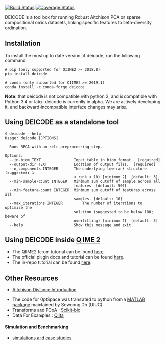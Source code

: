 [![Build Status](https://travis-ci.org/biocore/DEICODE.svg?branch=master)](https://travis-ci.org/biocore/DEICODE)
[![Coverage Status](https://coveralls.io/repos/github/biocore/DEICODE/badge.svg?branch=master)](https://coveralls.io/github/biocore/DEICODE?branch=master)

DEICODE is a tool box for running Robust Aitchison PCA on sparse compositional omics datasets, linking specific features to beta-diversity ordination. 

## Installation

To install the most up to date version of deicode, run the following command

    # pip (only supported for QIIME2 >= 2018.8)
    pip install deicode

    # conda (only supported for QIIME2 >= 2019.1)
    conda install -c conda-forge deicode 

**Note**: that deicode is not compatible with python 2, and is compatible with Python 3.4 or later. deicode is currently in alpha. We are actively developing it, and backward-incompatible interface changes may arise.

## Using DEICODE as a standalone tool

```
$ deicode --help
Usage: deicode [OPTIONS]

  Runs RPCA with an rclr preprocessing step.

Options:
  --in-biom TEXT               Input table in biom format.  [required]
  --output-dir TEXT            Location of output files.  [required]
  --n_components INTEGER       The underlying low-rank structure (suggested: 1
                               < rank < 10) [minimum 2]  [default: 3]
  --min-sample-count INTEGER   Minimum sum cutoff of sample across all
                               features  [default: 500]
  --min-feature-count INTEGER  Minimum sum cutoff of features across all
                               samples  [default: 10]
  --max_iterations INTEGER         The number of iterations to optimize the
                               solution (suggested to be below 100; beware of
                               overfitting) [minimum 1]  [default: 5]
  --help                       Show this message and exit.
```

## Using DEICODE inside [QIIME 2](https://qiime2.org/)

* The QIIME2 forum tutorial can be found [here](https://forum.qiime2.org/t/robust-aitchison-pca-beta-diversity-with-deicode/8333).
* The official plugin docs and tutorial can be found [here](https://library.qiime2.org/plugins/deicode).
* The in-repo tutorial can be found [here](https://github.com/biocore/DEICODE/blob/master/ipynb/tutorials/moving-pictures.md).

## Other Resources

* [Aitchison Distance Introduction](https://github.com/biocore/DEICODE/blob/master/ipynb/introduction.ipynb)

- The code for OptSpace was translated to python from a [MATLAB package](http://swoh.web.engr.illinois.edu/software/optspace/code.html) maintained by Sewoong Oh (UIUC).
- Transforms and PCoA : [Scikit-bio](http://scikit-bio.org)
- Data For Examples : [Qiita](https://qiita.ucsd.edu/)

#### Simulation and Benchmarking

* [simulations and case studies](https://github.com/cameronmartino/deicode-benchmarking)
